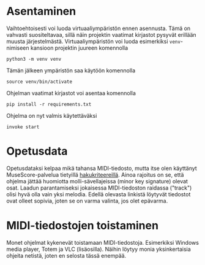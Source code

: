 # Asentaminen
Vaihtoehtoisesti voi luoda virtuaaliympäristön ennen asennusta. Tämä on vahvasti suositeltavaa, sillä näin projektin vaatimat kirjastot pysyvät erillään muusta järjestelmästä. Virtuaaliympäristön voi luoda esimerkiksi `venv`-nimiseen kansioon projektin juureen komennolla

`python3 -m venv venv`

Tämän jälkeen ympäristön saa käytöön komennolla

`source venv/bin/activate`

Ohjelman vaatimat kirjastot voi asentaa komennolla

`pip install -r requirements.txt`

Ohjelma on nyt valmis käytettäväksi

`invoke start`

# Opetusdata
Opetusdataksi kelpaa mikä tahansa MIDI-tiedosto, mutta itse olen käyttänyt MuseScore-palvelua tietyillä [hakukriteereillä](https://musescore.com/sheetmusic?instrument=2&instrumentation=114&license=to_share&recording_type=public-domain). Ainoa rajoitus on se, että ohjelma jättää huomiotta molli-sävellajeissa (minor key signature) olevat osat. Laadun parantamiseksi jokaisessa MIDI-tiedoston raidassa ("track") olisi hyvä olla vain yksi melodia. Edellä olevasta linkistä löytyvät tiedostot ovat olleet sopivia, joten se on varma valinta, jos olet epävarma.

# MIDI-tiedostojen toistaminen
Monet ohjelmat kykenevät toistamaan MIDI-tiedostoja. Esimerkiksi Windows media player, Totem ja VLC (lisäosilla). Näihin löytyy monia yksinkertaisia ohjeita netistä, joten en selosta tässä enempää.
